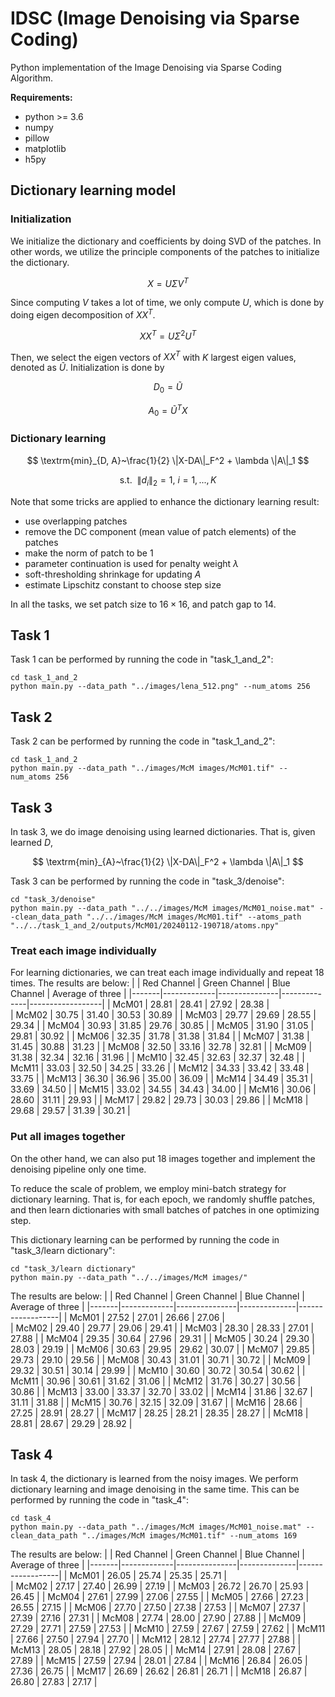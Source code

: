 # IDSC (Image Denoising via Sparse Coding)

Python implementation of the Image Denoising via Sparse Coding Algorithm.

**Requirements:**
- python >= 3.6
- numpy
- pillow
- matplotlib
- h5py

## Dictionary learning model

### Initialization

We initialize the dictionary and coefficients by doing SVD of the patches. In other words, we utilize the principle components of the patches to initialize the dictionary.

$$
X = U\Sigma V^T
$$

Since computing $V$ takes a lot of time, we only compute $U$, which is done by doing eigen decomposition of $XX^T$.

$$
XX^T = U\Sigma^2 U^T
$$

Then, we select the eigen vectors of $XX^T$ with $K$ largest eigen values, denoted as $\tilde{U}$. Initialization is done by

$$
D_0 = \tilde{U} 
$$

$$
A_0 = \tilde{U}^T X
$$

### Dictionary learning

$$
\textrm{min}_{D, A}~\frac{1}{2} \|X-DA\|_F^2 + \lambda \|A\|_1  
$$

$$
\textrm{s.t.} ~~ \|d_i\|_2 = 1,~ i=1,..., K
$$

Note that some tricks are applied to enhance the dictionary learning result:
- use overlapping patches
- remove the DC component (mean value of patch elements) of the patches
- make the norm of patch to be 1
- parameter continuation is used for penalty weight $\lambda$
- soft-thresholding shrinkage for updating $A$
- estimate Lipschitz constant to choose step size

In all the tasks, we set patch size to $16\times16$, and patch gap to $14$.

## Task 1

Task 1 can be performed by running the code in "task_1_and_2":

```
cd task_1_and_2 
python main.py --data_path "../images/lena_512.png" --num_atoms 256
```

## Task 2

Task 2 can be performed by running the code in "task_1_and_2":

```
cd task_1_and_2 
python main.py --data_path "../images/McM images/McM01.tif" --num_atoms 256
```

## Task 3

In task 3, we do image denoising using learned dictionaries. That is, given learned $D$,

$$
\textrm{min}_{A}~\frac{1}{2} \|X-DA\|_F^2 + \lambda \|A\|_1
$$

Task 3 can be performed by running the code in "task_3/denoise":

```
cd "task_3/denoise"
python main.py --data_path "../../images/McM images/McM01_noise.mat" --clean_data_path "../../images/McM images/McM01.tif" --atoms_path "../../task_1_and_2/outputs/McM01/20240112-190718/atoms.npy"
```

### Treat each image individually
For learning dictionaries, we can treat each image individually and repeat 18 times. The results are below:
|       | Red Channel | Green Channel | Blue Channel | Average of three |
|-------|-------------|---------------|--------------|------------------|
| McM01 |    28.81    |     28.41     |    27.92     |       28.38      |       
| McM02 |    30.75    |     31.40     |    30.53     |       30.89      | 
| McM03 |    29.77    |     29.69     |    28.55     |       29.34      |
| McM04 |    30.93    |     31.85     |    29.76     |       30.85      |
| McM05 |    31.90    |     31.05     |    29.81     |       30.92      |
| McM06 |    32.35    |     31.78     |    31.38     |       31.84      |
| McM07 |    31.38    |     31.45     |    30.88     |       31.23      |
| McM08 |    32.50    |     33.16     |    32.78     |       32.81      |
| McM09 |    31.38    |     32.34     |    32.16     |       31.96      |
| McM10 |    32.45    |     32.63     |    32.37     |       32.48      |
| McM11 |    33.03    |     32.50     |    34.25     |       33.26      |
| McM12 |    34.33    |     33.42     |    33.48     |       33.75      |
| McM13 |    36.30    |     36.96     |    35.00     |       36.09      |
| McM14 |    34.49    |     35.31     |    33.69     |       34.50      |
| McM15 |    33.02    |     34.55     |    34.43     |       34.00      |
| McM16 |    30.06    |     28.60     |    31.11     |       29.93      |
| McM17 |    29.82    |     29.73     |    30.03     |       29.86      |
| McM18 |    29.68    |     29.57     |    31.39     |       30.21      |

### Put all images together
On the other hand, we can also put 18 images together and implement the denoising pipeline only one time.

To reduce the scale of problem, we employ mini-batch strategy for dictionary learning. That is, for each epoch, we randomly shuffle patches, and then learn dictionaries with small batches of patches in one optimizing step.

This dictionary learning can be performed by running the code in "task_3/learn dictionary":

```
cd "task_3/learn dictionary"
python main.py --data_path "../../images/McM images/"
```

The results are below:
|       | Red Channel | Green Channel | Blue Channel | Average of three |
|-------|-------------|---------------|--------------|------------------|
| McM01 |    27.52    |     27.01     |    26.66     |       27.06      |       
| McM02 |    29.40    |     29.77     |    29.06     |       29.41      | 
| McM03 |    28.30    |     28.33     |    27.01     |       27.88      |
| McM04 |    29.35    |     30.64     |    27.96     |       29.31      |
| McM05 |    30.24    |     29.30     |    28.03     |       29.19      |
| McM06 |    30.63    |     29.95     |    29.62     |       30.07      |
| McM07 |    29.85    |     29.73     |    29.10     |       29.56      |
| McM08 |    30.43    |     31.01     |    30.71     |       30.72      |
| McM09 |    29.32    |     30.51     |    30.14     |       29.99      |
| McM10 |    30.60    |     30.72     |    30.54     |       30.62      |
| McM11 |    30.96    |     30.61     |    31.62     |       31.06      |
| McM12 |    31.76    |     30.27     |    30.56     |       30.86      |
| McM13 |    33.00    |     33.37     |    32.70     |       33.02      |
| McM14 |    31.86    |     32.67     |    31.11     |       31.88      |
| McM15 |    30.76    |     32.15     |    32.09     |       31.67      |
| McM16 |    28.66    |     27.25     |    28.91     |       28.27      |
| McM17 |    28.25    |     28.21     |    28.35     |       28.27      |
| McM18 |    28.81    |     28.67     |    29.29     |       28.92      |


## Task 4

In task 4, the dictionary is learned from the noisy images. We perform dictionary learning and image denoising in the same time. This can be performed by running the code in "task_4":

```
cd task_4
python main.py --data_path "../images/McM images/McM01_noise.mat" --clean_data_path "../images/McM images/McM01.tif" --num_atoms 169
```

The results are below:
|       | Red Channel | Green Channel | Blue Channel | Average of three |
|-------|-------------|---------------|--------------|------------------|
| McM01 |    26.05    |     25.74     |    25.35     |       25.71      |       
| McM02 |    27.17    |     27.40     |    26.99     |       27.19      | 
| McM03 |    26.72    |     26.70     |    25.93     |       26.45      |
| McM04 |    27.61    |     27.99     |    27.06     |       27.55      |
| McM05 |    27.66    |     27.23     |    26.55     |       27.15      |
| McM06 |    27.70    |     27.50     |    27.38     |       27.53      |
| McM07 |    27.37    |     27.39     |    27.16     |       27.31      |
| McM08 |    27.74    |     28.00     |    27.90     |       27.88      |
| McM09 |    27.29    |     27.71     |    27.59     |       27.53      |
| McM10 |    27.59    |     27.67     |    27.59     |       27.62      |
| McM11 |    27.66    |     27.50     |    27.94     |       27.70      |
| McM12 |    28.12    |     27.74     |    27.77     |       27.88      |
| McM13 |    28.05    |     28.18     |    27.92     |       28.05      |
| McM14 |    27.91    |     28.08     |    27.67     |       27.89      |
| McM15 |    27.59    |     27.94     |    28.01     |       27.84      |
| McM16 |    26.84    |     26.05     |    27.36     |       26.75      |
| McM17 |    26.69    |     26.62     |    26.81     |       26.71      |
| McM18 |    26.87    |     26.80     |    27.83     |       27.17      |